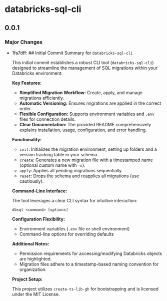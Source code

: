 # databricks-sql-cli

## 0.0.1

### Major Changes

- 1fa7dff: ## Initial Commit Summary for `databricks-sql-cli`

  This initial commit establishes a robust CLI tool (`databricks-sql-cli`) designed to streamline the management of SQL migrations within your Databricks environment.

  **Key Features:**

  - **Simplified Migration Workflow:** Create, apply, and manage migrations efficiently.
  - **Automatic Versioning:** Ensures migrations are applied in the correct order.
  - **Flexible Configuration:** Supports environment variables and `.env` files for connection details.
  - **Clear Documentation:** The provided README comprehensively explains installation, usage, configuration, and error handling.

  **Functionality:**

  - `init`: Initializes the migration environment, setting up folders and a version tracking table in your schema.
  - `create`: Generates a new migration file with a timestamped name (optional custom name with `-n`).
  - `apply`: Applies all pending migrations sequentially.
  - `reset`: Drops the schema and reapplies all migrations (use cautiously).

  **Command-Line Interface:**

  The tool leverages a clear CLI syntax for intuitive interaction:

  ```
  dbsql <command> [options]
  ```

  **Configuration Flexibility:**

  - Environment variables (`.env` file or shell environment)
  - Command-line options for overriding defaults

  **Additional Notes:**

  - Permission requirements for accessing/modifying Databricks objects are highlighted.
  - Migration files adhere to a timestamp-based naming convention for organization.

  **Project Setup:**

  This project utilizes `create-ts-lib-gh` for bootstrapping and is licensed under the MIT License.
